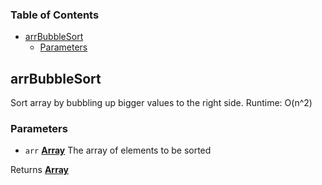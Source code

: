 <!-- Generated by documentation.js. Update this documentation by updating the source code. -->

### Table of Contents

-   [arrBubbleSort][1]
    -   [Parameters][2]

## arrBubbleSort

Sort array by bubbling up bigger values to the right side. Runtime: O(n^2)

### Parameters

-   `arr` **[Array][3]** The array of elements to be sorted

Returns **[Array][3]** 

[1]: #arrbubblesort

[2]: #parameters

[3]: https://developer.mozilla.org/docs/Web/JavaScript/Reference/Global_Objects/Array
